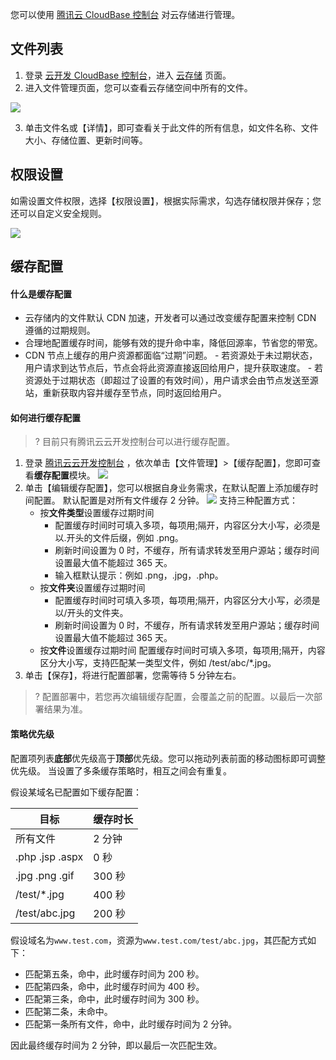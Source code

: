 您可以使用 [腾讯云 CloudBase 控制台](https://console.cloud.tencent.com/tcb) 对云存储进行管理。

## 文件列表

1. 登录 [云开发 CloudBase 控制台](https://console.cloud.tencent.com/tcb)，进入 [云存储](https://console.cloud.tencent.com/tcb/storage) 页面。
2. 进入文件管理页面，您可以查看云存储空间中所有的文件。

![](https://main.qcloudimg.com/raw/0c78cc8c5bd096980a248a195a0aca31.png)

3. 单击文件名或【详情】，即可查看关于此文件的所有信息，如文件名称、文件大小、存储位置、更新时间等。

## 权限设置

如需设置文件权限，选择【权限设置】，根据实际需求，勾选存储权限并保存；您还可以自定义安全规则。

![](https://main.qcloudimg.com/raw/34476ec3743720b5ae54861b232e4e4b.png)

## 缓存配置

#### 什么是缓存配置

- 云存储内的文件默认 CDN 加速，开发者可以通过改变缓存配置来控制 CDN 遵循的过期规则。
- 合理地配置缓存时间，能够有效的提升命中率，降低回源率，节省您的带宽。
- CDN 节点上缓存的用户资源都面临“过期”问题。 - 若资源处于未过期状态，用户请求到达节点后，节点会将此资源直接返回给用户，提升获取速度。 - 若资源处于过期状态（即超过了设置的有效时间），用户请求会由节点发送至源站，重新获取内容并缓存至节点，同时返回给用户。

#### 如何进行缓存配置

>? 目前只有腾讯云云开发控制台可以进行缓存配置。

1. 登录 [腾讯云云开发控制台](https://console.cloud.tencent.com/tcb) ，依次单击【文件管理】>【缓存配置】，您即可查看**缓存配置**模块。
   ![](https://main.qcloudimg.com/raw/7658e1847cfab36a1f8f529b552ce533.png)
2. 单击【编辑缓存配置】，您可以根据自身业务需求，在默认配置上添加缓存时间配置。 默认配置是对所有文件缓存 2 分钟。
   ![](https://main.qcloudimg.com/raw/be4452c2e2458a0e9265bcb9db7dee3e.png)
   支持三种配置方式：
   - 按**文件类型**设置缓存过期时间
     - 配置缓存时间时可填入多项，每项用;隔开，内容区分大小写，必须是以.开头的文件后缀，例如 .png。
     - 刷新时间设置为 0 时，不缓存，所有请求转发至用户源站；缓存时间设置最大值不能超过 365 天。
     - 输入框默认提示：例如 .png，.jpg，.php。
   - 按**文件夹**设置缓存过期时间
     - 配置缓存时间时可填入多项，每项用;隔开，内容区分大小写，必须是以/开头的文件夹。
     - 刷新时间设置为 0 时，不缓存，所有请求转发至用户源站；缓存时间设置最大值不能超过 365 天。
   - 按**文件**设置缓存过期时间
     配置缓存时间时可填入多项，每项用;隔开，内容区分大小写，支持匹配某一类型文件，例如 /test/abc/\*.jpg。
3. 单击【保存】，将进行配置部署，您需等待 5 分钟左右。

>? 配置部署中，若您再次编辑缓存配置，会覆盖之前的配置。以最后一次部署结果为准。

#### 策略优先级

配置项列表**底部**优先级高于**顶部**优先级。您可以拖动列表前面的移动图标即可调整优先级。
当设置了多条缓存策略时，相互之间会有重复。

假设某域名已配置如下缓存配置：

| 目标            | 缓存时长 |
| --------------- | -------- |
| 所有文件        | 2 分钟   |
| .php .jsp .aspx | 0 秒     |
| .jpg .png .gif  | 300 秒   |
| /test/\*.jpg    | 400 秒   |
| /test/abc.jpg   | 200 秒   |

假设域名为`www.test.com`，资源为`www.test.com/test/abc.jpg`，其匹配方式如下：

- 匹配第五条，命中，此时缓存时间为 200 秒。
- 匹配第四条，命中，此时缓存时间为 400 秒。
- 匹配第三条，命中，此时缓存时间为 300 秒。
- 匹配第二条，未命中。
- 匹配第一条所有文件，命中，此时缓存时间为 2 分钟。

因此最终缓存时间为 2 分钟，即以最后一次匹配生效。
